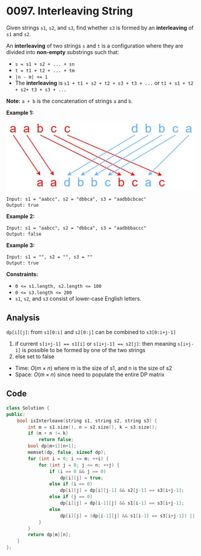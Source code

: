 # 0097. Interleaving String

Given strings `s1`, `s2`, and `s3`, find whether `s3` is formed by an **interleaving** of `s1` and `s2`.

An **interleaving** of two strings `s` and `t` is a configuration where they are divided into **non-empty** substrings such that:

- `s = s1 + s2 + ... + sn`
- `t = t1 + t2 + ... + tm`
- `|n - m| <= 1`
- The **interleaving** is `s1 + t1 + s2 + t2 + s3 + t3 + ...` or `t1 + s1 + t2 + s2+ t3 + s3 + ...`

**Note:** `a + b` is the concatenation of strings `a` and `b`.

 

**Example 1:**

![img](resources/97.jpg)

```
Input: s1 = "aabcc", s2 = "dbbca", s3 = "aadbbcbcac"
Output: true
```

**Example 2:**

```
Input: s1 = "aabcc", s2 = "dbbca", s3 = "aadbbbaccc"
Output: false
```

**Example 3:**

```
Input: s1 = "", s2 = "", s3 = ""
Output: true
```

 

**Constraints:**

- `0 <= s1.length, s2.length <= 100`
- `0 <= s3.length <= 200`
- `s1`, `s2`, and `s3` consist of lower-case English letters.

## Analysis

`dp[i][j]`: from `s1[0:i]` and `s2[0:j]` can be combined to `s3[0:i+j-1]`

1. if current `s[i+j-1] == s1[i]` or `s[i+j-1] == s2[j]`: then meaning `s[i+j-1]` is possible to be formed by one of the two strings
2. else set to false

* Time: $O(m \times n)$ where m is the size of s1, and n is the size of s2
* Space: $O(m \times n)$ since need to populate the entire DP matrix

## Code

```c++
class Solution {
public:
    bool isInterleave(string s1, string s2, string s3) {
        int m = s1.size(), n = s2.size(), k = s3.size();
        if (m + n != k)
            return false;
        bool dp[m+1][n+1];
        memset(dp, false, sizeof dp);
        for (int i = 0; i <= m; ++i) {
            for (int j = 0; j <= n; ++j) {
                if (i == 0 && j == 0)
                    dp[i][j] = true;
                else if (i == 0)
                    dp[i][j] = dp[i][j-1] && s2[j-1] == s3[i+j-1];
                else if (j == 0)
                    dp[i][j] = dp[i-1][j] && s1[i-1] == s3[i+j-1];
                else
                    dp[i][j] = (dp[i-1][j] && s1[i-1] == s3[i+j-1]) || (dp[i][j-1] && s2[j-1] == s3[i+j-1]);
            }
        }
        return dp[m][n];
    }
};
```

